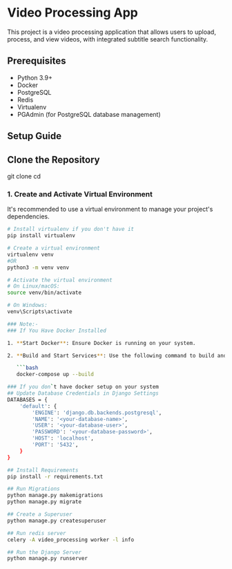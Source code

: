 # Video Processing App

This project is a video processing application that allows users to upload, process, and view videos, with integrated subtitle search functionality.

## Prerequisites

- Python 3.9+
- Docker
- PostgreSQL
- Redis
- Virtualenv
- PGAdmin (for PostgreSQL database management)

## Setup Guide
## Clone the Repository

git clone <repository-url>
cd <repository-folder>

### 1. Create and Activate Virtual Environment

It's recommended to use a virtual environment to manage your project's dependencies.

```bash
# Install virtualenv if you don't have it
pip install virtualenv

# Create a virtual environment
virtualenv venv
#OR
python3 -m venv venv

# Activate the virtual environment
# On Linux/macOS:
source venv/bin/activate

# On Windows:
venv\Scripts\activate

### Note:-
### If You Have Docker Installed

1. **Start Docker**: Ensure Docker is running on your system.

2. **Build and Start Services**: Use the following command to build and start your Docker services as defined in the `docker-compose.yml` file:

   ```bash
   docker-compose up --build

### If you don`t have docker setup on your system
## Update Database Credentials in Django Settings
DATABASES = {
    'default': {
        'ENGINE': 'django.db.backends.postgresql',
        'NAME': '<your-database-name>',
        'USER': '<your-database-user>',
        'PASSWORD': '<your-database-password>',
        'HOST': 'localhost',
        'PORT': '5432',
    }
}

## Install Requirements
pip install -r requirements.txt

## Run Migrations
python manage.py makemigrations
python manage.py migrate

## Create a Superuser
python manage.py createsuperuser

## Run redis server
celery -A video_processing worker -l info

## Run the Django Server
python manage.py runserver
